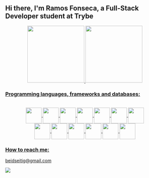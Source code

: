 ## Hi there, I'm Ramos Fonseca, a Full-Stack Developer student at Trybe

<div align="center">
  <a href="https://github.com/beidseitig">
  <img height="180em" src="https://github-readme-stats.vercel.app/api?username=beidseitig&show_icons=true&theme=dracula&include_all_commits=true&count_private=true"/>
  <img height="180em" src="https://github-readme-stats.vercel.app/api/top-langs/?username=beidseitig&layout=compact&langs_count=7&theme=dracula"/>
</div>
  
### Programming languages, frameworks and databases:
<div align="center" style="display: inline_block"><br>
  <div>
    <img src="https://cdn.jsdelivr.net/gh/devicons/devicon/icons/bash/bash-original.svg" width="50" align="center" />
    <img src="https://cdn.jsdelivr.net/gh/devicons/devicon/icons/git/git-original.svg" width="50" align="center" /> 
    <img src="https://cdn.jsdelivr.net/gh/devicons/devicon/icons/html5/html5-original-wordmark.svg" width="50" align="center" /> 
    <img src="https://cdn.jsdelivr.net/gh/devicons/devicon/icons/css3/css3-original-wordmark.svg" width="50" align="center" /> 
    <img src="https://cdn.jsdelivr.net/gh/devicons/devicon/icons/javascript/javascript-plain.svg" width="50" align="center" />  
    <img src="https://cdn.jsdelivr.net/gh/devicons/devicon/icons/react/react-original.svg" width="50" align="center" />  
    <img src="https://cdn.jsdelivr.net/gh/devicons/devicon/icons/jest/jest-plain.svg" width="50" align="center" />
  </div>
  <div>
    <img src="https://cdn.jsdelivr.net/gh/devicons/devicon/icons/redux/redux-original.svg" width="50" align="center" />  
    <img src="https://cdn.jsdelivr.net/gh/devicons/devicon/icons/docker/docker-original.svg" width="50" align="center" />  
    <img src="https://cdn.jsdelivr.net/gh/devicons/devicon/icons/mysql/mysql-original-wordmark.svg" width="50" align="center" />  
    <img src="https://cdn.jsdelivr.net/gh/devicons/devicon/icons/nodejs/nodejs-original-wordmark.svg" width="50"/ align="center" />  
    <img src="https://cdn.jsdelivr.net/gh/devicons/devicon/icons/express/express-original-wordmark.svg" width="50"/ align="center" />  
    <img src="https://cdn.jsdelivr.net/gh/devicons/devicon/icons/typescript/typescript-original.svg" width="50"/ align="center" />
  </div> 
   
</div>

### How to reach me: 
<div>
  <p>beidseitig@gmail.com</p>
  <a href="https://www.linkedin.com/in/ramosfonseca/" target="_blank"><img src="https://img.shields.io/badge/-LinkedIn-%230077B5?style=for-the-badge&logo=linkedin&logoColor=white" target="_blank"></a>
</div>
